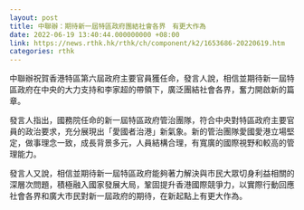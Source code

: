 ```yaml
---
layout: post
title: 中聯辦：期待新一屆特區政府團結社會各界　有更大作為
date: 2022-06-19 13:40:44.000000000 +08:00
link: https://news.rthk.hk/rthk/ch/component/k2/1653686-20220619.htm
categories: rthk
---
```


中聯辦祝賀香港特區第六屆政府主要官員獲任命，發言人說，相信並期待新一屆特區政府在中央的大力支持和李家超的帶領下，廣泛團結社會各界，奮力開啟新的篇章。

發言人指出，國務院任命的新一屆特區政府管治團隊，符合中央對特區政府主要官員的政治要求，充分展現出「愛國者治港」新氣象。新的管治團隊愛國愛港立場堅定，做事理念一致，成長背景多元，人員結構合理，有寬廣的國際視野和較高的管理能力。

發言人又說，相信並期待新一屆特區政府能夠著力解決與市民大眾切身利益相關的深層次問題，積極融入國家發展大局，鞏固提升香港國際競爭力，以實際行動回應社會各界和廣大市民對新一屆政府的期待，在新起點上有更大作為。

